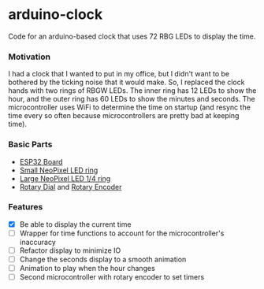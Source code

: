 # arduino-clock
Code for an arduino-based clock that uses 72 RBG LEDs to display the time. 

### Motivation

I had a clock that I wanted to put in my office, but I didn't want to be bothered by the ticking noise that it 
would make. So, I replaced the clock hands with two rings of RBGW LEDs. The inner ring has 12 LEDs to show
the hour, and the outer ring has 60 LEDs to show the minutes and seconds. The microcontroller uses WiFi to 
determine the time on startup (and resync the time every so often because microcontrollers are pretty bad at
keeping time).  

### Basic Parts
- [ESP32 Board](https://www.adafruit.com/product/3591)
- [Small NeoPixel LED ring](https://www.adafruit.com/product/2852)
- [Large NeoPixel LED 1/4 ring](https://www.adafruit.com/product/2874)
- [Rotary Dial](https://www.adafruit.com/product/377) and [Rotary Encoder](https://www.adafruit.com/product/4991)

### Features
- [x] Be able to display the current time
- [ ] Wrapper for time functions to account for the microcontroller's inaccuracy
- [ ] Refactor display to minimize IO
- [ ] Change the seconds display to a smooth animation
- [ ] Animation to play when the hour changes
- [ ] Second microcontroller with rotary encoder to set timers
